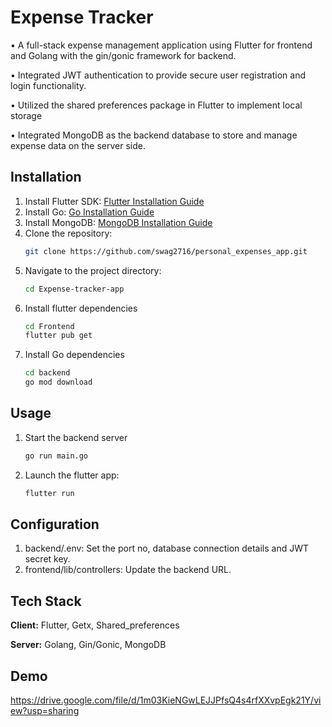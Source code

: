 
# Expense Tracker

• A full-stack expense management application using Flutter for frontend and Golang with the
gin/gonic framework for backend.

• Integrated JWT authentication to provide secure user registration and login functionality.

• Utilized the shared preferences package in Flutter to implement local storage

• Integrated MongoDB as the backend database to store and manage expense data on the server side.



## Installation

1. Install Flutter SDK: [Flutter Installation Guide](https://docs.flutter.dev/get-started/install)
2. Install Go: [Go Installation Guide](https://go.dev/doc/install)
3. Install MongoDB: [MongoDB Installation Guide](https://www.mongodb.com/docs/manual/installation/)
4. Clone the repository:
   ```bash
   git clone https://github.com/swag2716/personal_expenses_app.git
5. Navigate to the project directory:
    ```bash
    cd Expense-tracker-app
6. Install flutter dependencies
    ```bash
    cd Frontend
    flutter pub get
7. Install Go dependencies
    ```bash
    cd backend
    go mod download
    ```
    
## Usage

1. Start the backend server
    ```bash
    go run main.go
2. Launch the flutter app:
    ```bash
    flutter run
    ```


## Configuration

1. backend/.env: Set the port no, database connection details and JWT secret key.
2. frontend/lib/controllers: Update the backend URL.
## Tech Stack

**Client:** Flutter, Getx, Shared_preferences

**Server:** Golang, Gin/Gonic, MongoDB


## Demo

https://drive.google.com/file/d/1m03KieNGwLEJJPfsQ4s4rfXXvpEgk21Y/view?usp=sharing


